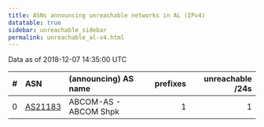 ```yaml
---
title: ASNs announcing unreachable networks in AL (IPv4)
datatable: true
sidebar: unreachable_sidebar
permalink: unreachable_al-v4.html
---
```


Data as of 2018-12-07 14:35:00 UTC


<div class="datatable-begin"></div>

|   # | ASN                                    | (announcing) AS name   |   prefixes |   unreachable /24s |
|----:|:---------------------------------------|:-----------------------|-----------:|-------------------:|
|   0 | [AS21183](unreachable_AS21183-v4.html) | ABCOM-AS - ABCOM Shpk  |          1 |                  1 |

<div class="datatable-end"></div>